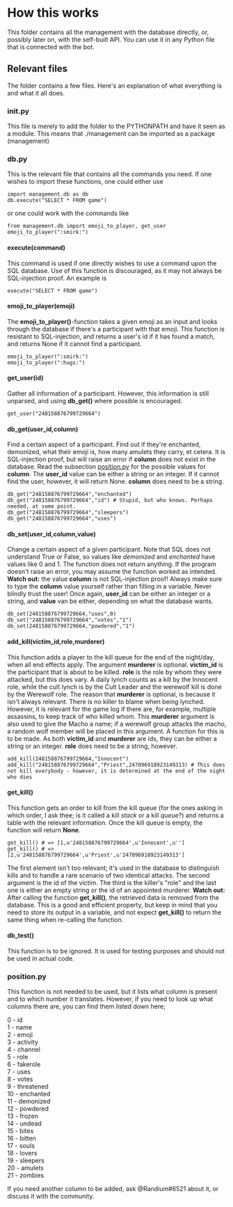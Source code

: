 # How this works

This folder contains all the management with the database directly, or, possibly later on, with the self-built API. You can use it in any Python file that is connected with the bot.

## Relevant files

The folder contains a few files. Here's an explanation of what everything is and what it all does.

### __init__.py
This file is merely to add the folder to the PYTHONPATH and have it seen as a module. This means that ./management can be imported as a package (management)

### db.py
This is the relevant file that contains all the commands you need. If one wishes to import these functions, one could either use

    import management.db as db
    db.execute("SELECT * FROM game")
    
or one could work with the commands like

    from management.db import emoji_to_player, get_user
    emoji_to_player(":smirk:")

#### execute(command)
This command is used if one directly wishes to use a command upon the SQL database. Use of this function is discouraged, as it may not always be SQL-injection proof.
An example is

    execute("SELECT * FROM game")

#### emoji_to_player(emoji)
The **emoji_to_player()**-function takes a given emoji as an input and looks through the database if there's a participant with that emoji. This function is resistant to SQL-injection, and returns a user's id if it has found a match, and returns None if it cannot find a participant.

    emoji_to_player(":smirk:")
    emoji_to_player(":hugs:")

#### get_user(id)
Gather all information of a participant. However, this information is still unparsed, and using **db_get()** where possible is encouraged.

    get_user("248158876799729664")

#### db_get(user_id,column)
Find a certain aspect of a participant. Find out if they're enchanted, demonized, what their emoji is, how many amulets they carry, et cetera. It is SQL-injection proof, but will raise an error if **column** does not exist in the database. Read the subsection [position.py](#position) for the possible values for **column**.
The **user_id** value can be either a string or an integer. If it cannot find the user, however, it will return None. **column** does need to be a string.

    db_get("248158876799729664","enchanted")
    db_get("248158876799729664","id") # Stupid, but who knows. Perhaps needed, at some point.
    db_get("248158876799729664","sleepers")
    db_get("248158876799729664","uses")
    
#### db_set(user_id,column,value)
Change a certain aspect of a given participant. Note that SQL does not understand True or False, so values like *demonized* and *enchanted* have values like 0 and 1. The function does not return anything. If the program doesn't raise an error, you may assume the function worked as intended.
**Watch out:** the value **column** is not SQL-injection proof! Always make sure to type the **column** value yourself rather than filling in a variable. Never blindly trust the user!
Once again, **user_id** can be either an integer or a string, and **value** van be either, depending on what the database wants.

    db_set(248158876799729664,"uses",0)
    db_set("248158876799729664","votes","1")
    db_set(248158876799729664,"powdered","1")

#### add_kill(victim_id,role,murderer)
This function adds a player to the kill queue for the end of the night/day, when all end effects apply. The argument **murderer** is optional. **victim_id** is the participant that is about to be killed.
**role** is the role by whom they were attacked, but this does vary. A daily lynch counts as a kill by the Innocent role, while the cult lynch is by the Cult Leader and the werewolf kill is done by the Werewolf role.
The reason that **murderer** is optional, is because it isn't always relevant. There is no killer to blame when being lynched. However, it is relevant for the game log if there are, for example, multiple assassins, to keep track of who killed whom. This **murderer** argument is also used to give the Macho a name; if a werewolf group attacks the macho, a random wolf member will be placed in this argument. A function for this is to be made.
As both **victim_id** and **murderer** are ids, they can be either a string or an integer. **role** does need to be a string, however.

    add_kill(248158876799729664,"Innocent")
    add_kill("248158876799729664","Priest",247096918923149313) # This does not kill everybody - however, it is determined at the end of the night who dies

#### get_kill()
This function gets an order to kill from the kill queue (for the ones asking in which order, I ask thee; is it called a kill *stack* or a kill *queue*?) and returns a table with the relevant information. Once the kill queue is empty, the function will return **None**.

    get_kill() # => [1,u'248158876799729664',u'Innocent',u'']
    get_kill() # => [2,u'248158876799729664',u'Priest',u'247096918923149313']

The first element isn't too relevant; it's used in the database to distinguish kills and to handle a rare scenario of two identical attacks. The second argument is the id of the victim. The third is the killer's "role" and the last one is either an empty string or the id of an appointed murderer.
**Watch out:** After calling the function **get_kill()**, the retrieved data is removed from the database. This is a good and efficient property, but keep in mind that you need to store its output in a variable, and not expect **get_kill()** to return the same thing when re-calling the function.

#### db_test()
This function is to be ignored. It is used for testing purposes and should not be used in actual code.

### <a head="#position"></a>position.py

This function is not needed to be used, but it lists what column is present and to which number it translates. However, if you need to look up what columns there are, you can find them listed down here;

0 - id  
1 - name  
2 - emoji  
3 - activity  
4 - channel  
5 - role  
6 - fakerole  
7 - uses  
8 - votes  
9 - threatened  
10 - enchanted  
11 - demonized  
12 - powdered  
13 - frozen  
14 - undead  
15 - bites  
16 - bitten  
17 - souls  
18 - lovers  
19 - sleepers  
20 - amulets  
21 - zombies  

If you need another column to be added, ask @Randium#6521 about it, or discuss it with the community.
